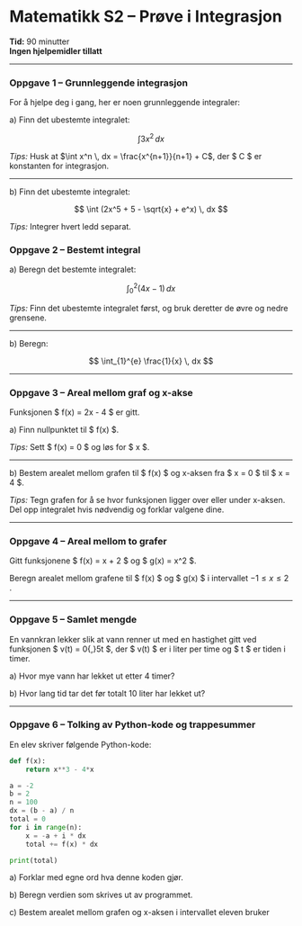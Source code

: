 # **Matematikk S2 – Prøve i Integrasjon**

**Tid:** 90 minutter  
**Ingen hjelpemidler tillatt**

---

### **Oppgave 1 – Grunnleggende integrasjon**

For å hjelpe deg i gang, her er noen grunnleggende integraler:

a) Finn det ubestemte integralet:

$$
\int 3x^2 \, dx
$$

*Tips:* Husk at $\int x^n \, dx = \frac{x^{n+1}}{n+1} + C$, der $ C $ er konstanten for integrasjon.

---

b) Finn det ubestemte integralet:

$$
\int (2x^5 + 5 - \sqrt{x} + e^x) \, dx
$$

*Tips:* Integrer hvert ledd separat.


### **Oppgave 2 – Bestemt integral**

a) Beregn det bestemte integralet:

$$
\int_{0}^{2} (4x - 1) \, dx
$$

*Tips:* Finn det ubestemte integralet først, og bruk deretter de øvre og nedre grensene.

---

b) Beregn:

$$
\int_{1}^{e} \frac{1}{x} \, dx
$$

---

### **Oppgave 3 – Areal mellom graf og x-akse**

Funksjonen $ f(x) = 2x - 4 $ er gitt.

a) Finn nullpunktet til $ f(x) $.

*Tips:* Sett $ f(x) = 0 $ og løs for $ x $.

---

b) Bestem arealet mellom grafen til $ f(x) $ og x-aksen fra $ x = 0 $ til $ x = 4 $.

*Tips:* Tegn grafen for å se hvor funksjonen ligger over eller under x-aksen. Del opp integralet hvis nødvendig og forklar valgene dine.

---

### **Oppgave 4 – Areal mellom to grafer**

Gitt funksjonene $ f(x) = x + 2 $ og $ g(x) = x^2 $.


Beregn arealet mellom grafene til $ f(x) $ og $ g(x) $ i intervallet $-1\leq x \leq 2$ .

---

### **Oppgave 5 – Samlet mengde**

En vannkran lekker slik at vann renner ut med en hastighet gitt ved funksjonen $ v(t) = 0{,}5t $, der $ v(t) $ er i liter per time og $ t $ er tiden i timer.

a) Hvor mye vann har lekket ut etter 4 timer?

b) Hvor lang tid tar det før totalt 10 liter har lekket ut?

---
### **Oppgave 6 – Tolking av Python-kode og trappesummer**

En elev skriver følgende Python-kode:

```python
def f(x):
    return x**3 - 4*x

a = -2
b = 2
n = 100
dx = (b - a) / n
total = 0
for i in range(n):
    x = -a + i * dx
    total += f(x) * dx

print(total)
```

a) Forklar med egne ord hva denne koden gjør.

b) Beregn verdien som skrives ut av programmet.

c) Bestem arealet mellom grafen og x-aksen i intervallet eleven bruker


